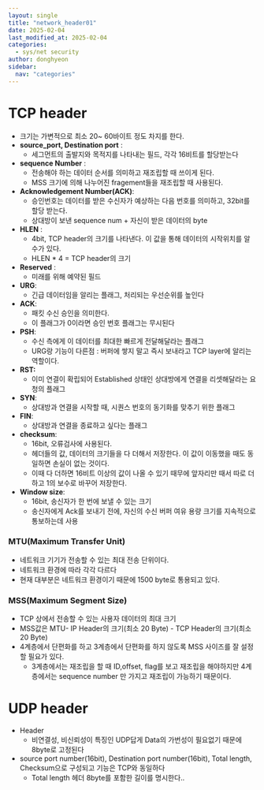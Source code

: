 ```yaml
---
layout: single
title: "network_header01"
date: 2025-02-04
last_modified_at: 2025-02-04
categories:
  - sys/net security
author: donghyeon
sidebar:
  nav: "categories"
---
```

# TCP header

- 크기는 가변적으로 최소 20~ 60바이트 정도 차지를 한다.
- **source_port, Destination port** :
  - 세그먼트의 출발지와 목적지를 나타내는 필드, 각각 16비트를 할당받는다
- **sequence Number** :
  - 전송해야 하는 데이터 순서를 의미하고 재조립할 때 쓰이게 된다.
  - MSS 크기에 의해 나누어진 fragement들을 재조립할 때 사용된다.
- **Acknowledgement Number(ACK)**:
  - 승인번호는 데이터를 받은 수신자가 예상하는 다음 번호를 의미하고, 32bit를 할당 받는다.
  - 상대방이 보낸 sequence num + 자신이 받은 데이터의 byte
- **HLEN** :
  - 4bit, TCP header의 크기를 나타낸다. 이 값을 통해 데이터의 시작위치를 알 수가 있다.
  - HLEN * 4 = TCP header의 크기
- **Reserved** :
  - 미래를 위해 예약된 필드
- **URG**:
  - 긴급 데이터임을 알리는 플래그, 처리되는 우선순위를 높인다
- **ACK**:
  - 패킷 수신 승인을 의미한다.
  - 이 플래그가 0이라면 승인 번호 플래그는 무시된다
- **PSH**:
  - 수신 측에게 이 데이터를 최대한 빠르게 전달해달라는 플래그
  - URG랑 기능이 다른점 : 버퍼에 쌓지 말고 즉시 보내라고 TCP layer에 알리는 역할이다.
- **RST:**
  - 이미 연결이 확립되어 Established 상태인 상대방에게 연결을 리셋해달라는 요청의 플래그
- **SYN**:
  - 상대방과 연결을 시작할 때, 시퀀스 번호의 동기화를 맞추기 위한 플래그
- **FIN**:
  - 상대방과 연결을 종료하고 싶다는 플래그
- **checksum**:
  - 16bit, 오류검사에 사용된다.
  - 헤더들의 값, 데이터의 크기들을 다 더해서 저장한다. 이 값이 이동했을 때도 동일하면 손실이 없는 것이다.
  - 이때 다 더하면 16비트 이상의 값이 나올 수 있기 때무에 앞자리만 때서 따로 더하고 1의 보수로 바꾸어 저장한다.
- **Window size**:
  - 16bit, 송신자가 한 번에 보낼 수 있는 크기
  - 송신자에게 Ack를 보내기 전에, 자신의 수신 버퍼 여유 용량 크기를 지속적으로 통보하는데 사용

### MTU(Maximum Transfer Unit)

- 네트워크 기기가 전송할 수 있는 최대 전송 단위이다.
- 네트워크 환경에 따라 각각 다르다
- 현재 대부분은 네트워크 환경이기 때문에 1500 byte로 통용되고 있다.

### MSS(Maximum Segment Size)

- TCP 상에서 전송할 수 있는 사용자 데이터의 최대 크기
- MSS값은  MTU- IP Header의 크기(최소 20 Byte) - TCP Header의 크기(최소 20 Byte)
- 4계층에서 단편화를 하고 3계층에서 단편화를 하지 않도록 MSS 사이즈를 잘 설정할 필요가 있다.
  - 3계층에서는 재조립을 할 때 ID,offset, flag를 보고 재조립을 해야하지만 4계층에서는 sequence number 만 가지고 재조립이 가능하기 때문이다.

# UDP header

- Header
  - 비연결성, 비신뢰성이 특징인 UDP답게 Data의 가번성이 필요없기 때문에 8byte로 고정된다
- source port number(16bit), Destination port number(16bit), Total length, Checksum으로 구성되고 기능은 TCP와 동일하다
  - Total length 헤더 8byte를 포함한 길이를 명시한다..

